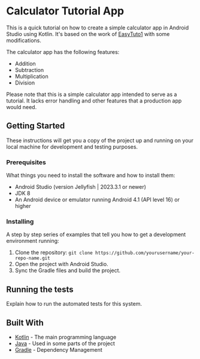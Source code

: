 # Calculator Tutorial App

This is a quick tutorial on how to create a simple calculator app in Android Studio using Kotlin.
It's based on the work of [EasyTuto1](https://www.youtube.com/@EasyTuto1) with some modifications.

The calculator app has the following features:
- Addition
- Subtraction
- Multiplication
- Division

Please note that this is a simple calculator app intended to serve as a tutorial. It lacks error handling and other features that a production app would need.

## Getting Started

These instructions will get you a copy of the project up and running on your local machine for development and testing purposes.

### Prerequisites

What things you need to install the software and how to install them:

- Android Studio (version Jellyfish | 2023.3.1 or newer)
- JDK 8
- An Android device or emulator running Android 4.1 (API level 16) or higher

### Installing

A step by step series of examples that tell you how to get a development environment running:

1. Clone the repository: `git clone https://github.com/yourusername/your-repo-name.git`
2. Open the project with Android Studio.
3. Sync the Gradle files and build the project.

## Running the tests

Explain how to run the automated tests for this system.

## Built With

- [Kotlin](https://kotlinlang.org/) - The main programming language
- [Java](https://www.java.com/) - Used in some parts of the project
- [Gradle](https://gradle.org/) - Dependency Management
